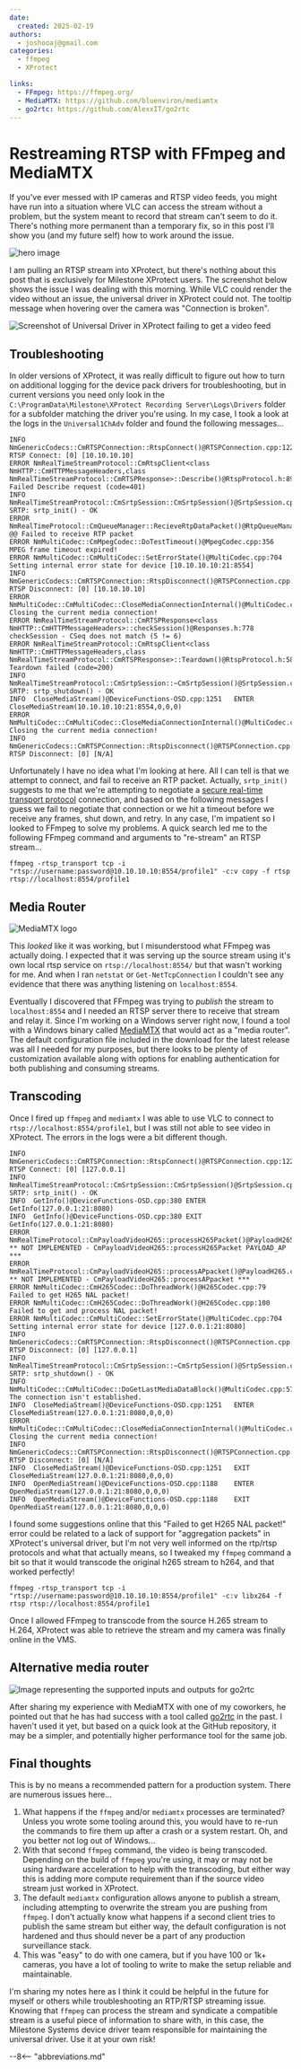 ```yaml
---
date:
  created: 2025-02-19
authors:
  - joshooaj@gmail.com
categories:
  - ffmpeg
  - XProtect

links:
  - FFmpeg: https://ffmpeg.org/
  - MediaMTX: https://github.com/bluenviron/mediamtx
  - go2rtc: https://github.com/AlexxIT/go2rtc
---
```


# Restreaming RTSP with FFmpeg and MediaMTX

If you've ever messed with IP cameras and RTSP video feeds, you might have run into a situation where VLC can access
the stream without a problem, but the system meant to record that stream can't seem to do it. There's nothing more
permanent than a temporary fix, so in this post I'll show you (and my future self) how to work around the issue.

![hero image](../../../assets/images/universal-driver-working.png)

<!-- more -->

I am pulling an RTSP stream into XProtect, but there's nothing about this post that is exclusively for Milestone
XProtect users. The screenshot below shows the issue I was dealing with this morning. While VLC could render the video
without an issue, the universal driver in XProtect could not. The tooltip message when hovering over the camera was
"Connection is broken".

![Screenshot of Universal Driver in XProtect failing to get a video feed](universal-driver-notworking.png)

## Troubleshooting

In older versions of XProtect, it was really difficult to figure out how to turn on additional logging for the device
pack drivers for troubleshooting, but in current versions you need only look in the `C:\ProgramData\Milestone\XProtect Recording Server\Logs\Drivers`
folder for a subfolder matching the driver you're using. In my case, I took a look at the logs in the `Universal1ChAdv`
folder and found the following messages...

```plaintext title="Universal1ChAdv.log"
INFO  NmGenericCodecs::CmRTSPConnection::RtspConnect()@RTSPConnection.cpp:122	RTSP Connect: [0] [10.10.10.10]
ERROR NmRealTimeStreamProtocol::CmRtspClient<class NmHTTP::CmHTTPMessageHeaders,class NmRealTimeStreamProtocol::CmRTSPResponse>::Describe()@RtspProtocol.h:890	Failed Describe request (code=401)
INFO  NmRealTimeStreamProtocol::CmSrtpSession::CmSrtpSession()@SrtpSession.cpp:29	SRTP: srtp_init() - OK
ERROR NmRealTimeProtocol::CmQueueManager::RecieveRtpDataPacket()@RtpQueueManager.cpp:116	@@ Failed to receive RTP packet
ERROR NmMultiCodec::CmMpegCodec::DoTestTimeout()@MpegCodec.cpp:356	MPEG frame timeout expired!
ERROR NmMultiCodec::CmMultiCodec::SetErrorState()@MultiCodec.cpp:704	Setting internal error state for device [10.10.10.10:21:8554]
INFO  NmGenericCodecs::CmRTSPConnection::RtspDisconnect()@RTSPConnection.cpp:737	RTSP Disconnect: [0] [10.10.10.10]
ERROR NmMultiCodec::CmMultiCodec::CloseMediaConnectionInternal()@MultiCodec.cpp:517	Closing the current media connection!
ERROR NmRealTimeStreamProtocol::CmRTSPResponse<class NmHTTP::CmHTTPMessageHeaders>::checkSession()@Responses.h:778	checkSession - CSeq does not match (5 != 6)
ERROR NmRealTimeStreamProtocol::CmRtspClient<class NmHTTP::CmHTTPMessageHeaders,class NmRealTimeStreamProtocol::CmRTSPResponse>::Teardown()@RtspProtocol.h:587	Teardown failed (code=200)
INFO  NmRealTimeStreamProtocol::CmSrtpSession::~CmSrtpSession()@SrtpSession.cpp:53	SRTP: srtp_shutdown() - OK
INFO  CloseMediaStream()@DeviceFunctions-OSD.cpp:1251	ENTER CloseMediaStream(10.10.10.10:21:8554,0,0,0)
ERROR NmMultiCodec::CmMultiCodec::CloseMediaConnectionInternal()@MultiCodec.cpp:517	Closing the current media connection!
INFO  NmGenericCodecs::CmRTSPConnection::RtspDisconnect()@RTSPConnection.cpp:737	RTSP Disconnect: [0] [N/A]
```

Unfortunately I have no idea what I'm looking at here. All I can tell is that we attempt to connect, and fail to receive
an RTP packet. Actually, `srtp_init()` suggests to me that we're attempting to negotiate a [secure real-time transport protocol](https://en.wikipedia.org/wiki/Secure_Real-time_Transport_Protocol)
connection, and based on the following messages I guess we fail to negotiate that connection or we hit a timeout before
we receive any frames, shut down, and retry. In any case, I'm impatient so I looked to FFmpeg to solve my problems. A
quick search led me to the following FFmpeg command and arguments to "re-stream" an RTSP stream...

```plaintext title="Using FFmpeg to syndicate an RTSP feed without transcoding"
ffmpeg -rtsp_transport tcp -i "rtsp://username:password@10.10.10.10:8554/profile1" -c:v copy -f rtsp rtsp://localhost:8554/profile1
```

## Media Router

![MediaMTX logo](./mediamtx.png)

This _looked_ like it was working, but I misunderstood what FFmpeg was actually doing. I expected that it was serving up
the source stream using it's own local rtsp service on `rtsp://localhost:8554/` but that wasn't working for me. And when
I ran `netstat` or `Get-NetTcpConnection` I couldn't see any evidence that there was anything listening on `localhost:8554`.

Eventually I discovered that FFmpeg was trying to _publish_ the stream to `localhost:8554` and I needed an RTSP server
there to receive that stream and relay it. Since I'm working on a Windows server right now, I found a tool with a
Windows binary called [MediaMTX](https://github.com/bluenviron/mediamtx) that would act as a "media router". The default
configuration file included in the download for the latest release was all I needed for my purposes, but there looks to
be plenty of customization available along with options for enabling authentication for both publishing and consuming
streams.

## Transcoding

Once I fired up `ffmpeg` and `mediamtx` I was able to use VLC to connect to `rtsp://localhost:8554/profile1`, but I
was still not able to see video in XProtect. The errors in the logs were a bit different though.

```plaintext title="Universal1ChAdv.log"
INFO  NmGenericCodecs::CmRTSPConnection::RtspConnect()@RTSPConnection.cpp:122	RTSP Connect: [0] [127.0.0.1]
INFO  NmRealTimeStreamProtocol::CmSrtpSession::CmSrtpSession()@SrtpSession.cpp:29	SRTP: srtp_init() - OK
INFO  GetInfo()@DeviceFunctions-OSD.cpp:380	ENTER GetInfo(127.0.0.1:21:8080)
INFO  GetInfo()@DeviceFunctions-OSD.cpp:380	EXIT GetInfo(127.0.0.1:21:8080)
ERROR NmRealTimeProtocol::CmPayloadVideoH265::processH265Packet()@PayloadH265.cpp:175	** NOT IMPLEMENTED - CmPayloadVideoH265::processH265Packet PAYLOAD_AP ***
ERROR NmRealTimeProtocol::CmPayloadVideoH265::processAPpacket()@PayloadH265.cpp:131	** NOT IMPLEMENTED - CmPayloadVideoH265::processAPpacket ***
ERROR NmMultiCodec::CmH265Codec::DoThreadWork()@H265Codec.cpp:79	Failed to get H265 NAL packet!
ERROR NmMultiCodec::CmH265Codec::DoThreadWork()@H265Codec.cpp:100	Failed to get and process NAL packet!
ERROR NmMultiCodec::CmMultiCodec::SetErrorState()@MultiCodec.cpp:704	Setting internal error state for device [127.0.0.1:21:8080]
INFO  NmGenericCodecs::CmRTSPConnection::RtspDisconnect()@RTSPConnection.cpp:737	RTSP Disconnect: [0] [127.0.0.1]
INFO  NmRealTimeStreamProtocol::CmSrtpSession::~CmSrtpSession()@SrtpSession.cpp:53	SRTP: srtp_shutdown() - OK
INFO  NmMultiCodec::CmMultiCodec::DoGetLastMediaDataBlock()@MultiCodec.cpp:579	The connection isn't established.
INFO  CloseMediaStream()@DeviceFunctions-OSD.cpp:1251	ENTER CloseMediaStream(127.0.0.1:21:8080,0,0,0)
ERROR NmMultiCodec::CmMultiCodec::CloseMediaConnectionInternal()@MultiCodec.cpp:517	Closing the current media connection!
INFO  NmGenericCodecs::CmRTSPConnection::RtspDisconnect()@RTSPConnection.cpp:737	RTSP Disconnect: [0] [N/A]
INFO  CloseMediaStream()@DeviceFunctions-OSD.cpp:1251	EXIT CloseMediaStream(127.0.0.1:21:8080,0,0,0)
INFO  OpenMediaStream()@DeviceFunctions-OSD.cpp:1188	ENTER OpenMediaStream(127.0.0.1:21:8080,0,0,0)
INFO  OpenMediaStream()@DeviceFunctions-OSD.cpp:1188	EXIT OpenMediaStream(127.0.0.1:21:8080,0,0,0)
```

I found some suggestions online that this "Failed to get H265 NAL packet!" error could be related to a lack of support
for "aggregation packets" in XProtect's universal driver, but I'm not very well informed on the rtp/rtsp protocols and
what that actually means, so I tweaked my `ffmpeg` command a bit so that it would transcode the original h265 stream to
h264, and that worked perfectly!

```plaintext title="Using FFmpeg to syndicate an RTSP feed with transcoding"
ffmpeg -rtsp_transport tcp -i "rtsp://username:password@10.10.10.10:8554/profile1" -c:v libx264 -f rtsp rtsp://localhost:8554/profile1
```

Once I allowed FFmpeg to transcode from the source H.265 stream to H.264, XProtect was able to retrieve the stream and
my camera was finally online in the VMS.

## Alternative media router

![Image representing the supported inputs and outputs for go2rtc](./go2rtc.png)

After sharing my experience with MediaMTX with one of my coworkers, he pointed out that he has had success with a tool
called [go2rtc](https://github.com/AlexxIT/go2rtc) in the past. I haven't used it yet, but based on a quick look at the
GitHub repository, it may be a simpler, and potentially higher performance tool for the same job.

## Final thoughts

This is by no means a recommended pattern for a production system. There are numerous issues here...

1. What happens if the `ffmpeg` and/or `mediamtx` processes are terminated? Unless you wrote some tooling around this,
   you would have to re-run the commands to fire them up after a crash or a system restart. Oh, and you better not log
   out of Windows...
2. With that second `ffmpeg` command, the video is being transcoded. Depending on the build of `ffmpeg` you're using,
   it may or may not be using hardware acceleration to help with the transcoding, but either way this is adding more
   compute requirement than if the source video stream just worked in XProtect.
3. The default `mediamtx` configuration allows anyone to publish a stream, including attempting to overwrite the stream
   you are pushing from `ffmpeg`. I don't actually know what happens if a second client tries to publish the same stream
   but either way, the default configuration is not hardened and thus should never be a part of any production
   surveillance stack.
4. This was "easy" to do with one camera, but if you have 100 or 1k+ cameras, you have a lot of tooling to write to
   make the setup reliable and maintainable.

I'm sharing my notes here as I think it could be helpful in the future for myself or others while troubleshooting an
RTP/RTSP streaming issue. Knowing that `ffmpeg` can process the stream and syndicate a compatible stream is a useful
piece of information to share with, in this case, the Milestone Systems device driver team responsible for maintaining
the universal driver. Use it at your own risk!

--8<-- "abbreviations.md"

